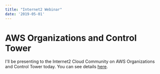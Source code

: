 ```yaml
---
title: "Internet2 Webinar"
date: '2019-05-01'
---
```

# AWS Organizations and Control Tower
I'll be presenting to the Internet2 Cloud Community on AWS Organizations and Control Tower today. 
You can see details [here](https://internet2.zoom.us/recording/play/swa1fBiTIgRQR1wsGzJCRPCn9atm1wfMdhxXNFTIMzVU5VnRBBrvYrD1yzhxMREo?continueMode=true).
